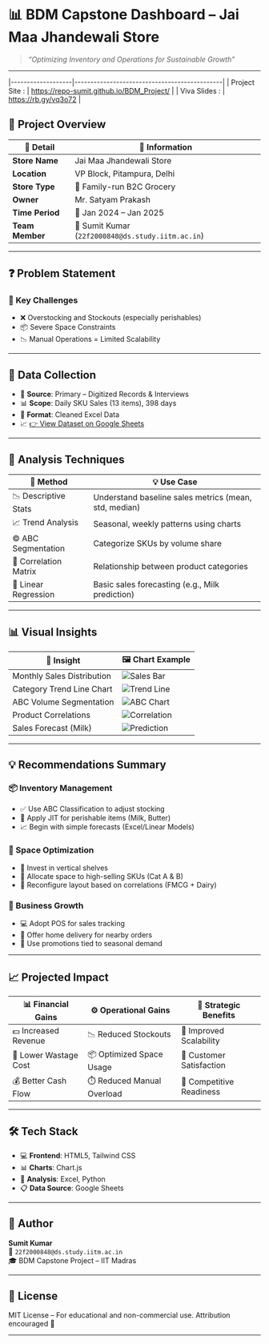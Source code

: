 # 📊 BDM Capstone Dashboard – Jai Maa Jhandewali Store

> _“Optimizing Inventory and Operations for Sustainable Growth”_
---

|-------------------|----------------------------------------------|
| Project Site :    | https://repo-sumit.github.io/BDM_Project/    |
| Viva Slides :     | https://rb.gy/vq3o72                         |




## 🏪 Project Overview

| 🧾 Detail          | 📍 Information                              |
|-------------------|----------------------------------------------|
| **Store Name**     | Jai Maa Jhandewali Store                    |
| **Location**       | VP Block, Pitampura, Delhi                  |
| **Store Type**     | 🛒 Family-run B2C Grocery                   |
| **Owner**          | Mr. Satyam Prakash                          |
| **Time Period**    | 📅 Jan 2024 – Jan 2025                      |
| **Team Member**    | 👤 Sumit Kumar (`22f2000848@ds.study.iitm.ac.in`) |

---

## ❓ Problem Statement

### 🔴 Key Challenges

- ❌ Overstocking and Stockouts (especially perishables)
- 📦 Severe Space Constraints
- 📉 Manual Operations = Limited Scalability

---

## 📁 Data Collection

- 📌 **Source**: Primary – Digitized Records & Interviews
- 📊 **Scope**: Daily SKU Sales (13 items), 398 days
- 🧹 **Format**: Cleaned Excel Data  
- 📈 [👉 View Dataset on Google Sheets](https://docs.google.com/spreadsheets/d/1hMAmaAbf4dJ4aiPyztVxLYa6_tDHUOJYUaob6Naxx18/edit?usp=sharing)

---

## 🔬 Analysis Techniques

| 🧠 Method              | 💡 Use Case                                                   |
|------------------------|---------------------------------------------------------------|
| 📉 Descriptive Stats   | Understand baseline sales metrics (mean, std, median)         |
| 📈 Trend Analysis      | Seasonal, weekly patterns using charts                        |
| ©️ ABC Segmentation | Categorize SKUs by volume share                               |
| 🔗 Correlation Matrix  | Relationship between product categories                       |
| 🤖 Linear Regression   | Basic sales forecasting (e.g., Milk prediction)               |

---

## 📊 Visual Insights

| 📌 Insight                         | 🖼️ Chart Example                                                  |
|-----------------------------------|-------------------------------------------------------------------|
| Monthly Sales Distribution        | ![Sales Bar](https://i.ibb.co/vvgmkBBK/Screenshot-2025-04-22-074654.png)|
| Category Trend Line Chart         | ![Trend Line](https://i.ibb.co/4ZFgPwMQ/Screenshot-2025-04-22-074936.png)  |
| ABC Volume Segmentation           | ![ABC Chart](https://i.ibb.co/vptmtvT/Screenshot-2025-04-22-075705.png)        |
| Product Correlations              | ![Correlation](https://i.ibb.co/VWT6kBq2/Screenshot-2025-04-22-075258.png)|
| Sales Forecast (Milk)             | ![Prediction](https://i.ibb.co/tTp4VPps/Screenshot-2025-04-22-075506.png)|

---

## 💡 Recommendations Summary

### 📦 Inventory Management
- ✅ Use ABC Classification to adjust stocking
- 🧊 Apply JIT for perishable items (Milk, Butter)
- 📈 Begin with simple forecasts (Excel/Linear Models)

### 🧱 Space Optimization
- 📐 Invest in vertical shelves
- 🧮 Allocate space to high-selling SKUs (Cat A & B)
- 🔄 Reconfigure layout based on correlations (FMCG + Dairy)

### 🚀 Business Growth
- 💻 Adopt POS for sales tracking
- 🛵 Offer home delivery for nearby orders
- 🧠 Use promotions tied to seasonal demand

---

## 📈 Projected Impact

| 📊 Financial Gains     | ⚙️ Operational Gains       | 🧭 Strategic Benefits        |
|------------------------|----------------------------|------------------------------|
| 💵 Increased Revenue   | 📉 Reduced Stockouts       | 🚀 Improved Scalability     |
| 🧊 Lower Wastage Cost  | 📦 Optimized Space Usage   | 🤝 Customer Satisfaction    |
| 💰 Better Cash Flow    | ⏱️ Reduced Manual Overload | 🏁 Competitive Readiness    |

---

## 🛠️ Tech Stack

- 💻 **Frontend**: HTML5, Tailwind CSS
- 📊 **Charts**: Chart.js
- 🧠 **Analysis**: Excel, Python
- 📋 **Data Source**: Google Sheets

---

## 🧠 Author

**Sumit Kumar**  
📧 `22f2000848@ds.study.iitm.ac.in`  
🎓 BDM Capstone Project – IIT Madras

---

## 🪪 License

MIT License – For educational and non-commercial use. Attribution encouraged 🙏

---
